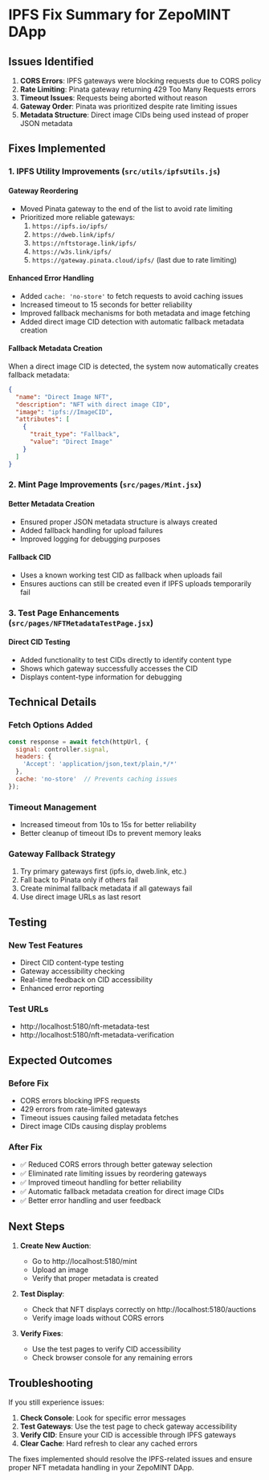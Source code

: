 # IPFS Fix Summary for ZepoMINT DApp

## Issues Identified

1. **CORS Errors**: IPFS gateways were blocking requests due to CORS policy
2. **Rate Limiting**: Pinata gateway returning 429 Too Many Requests errors
3. **Timeout Issues**: Requests being aborted without reason
4. **Gateway Order**: Pinata was prioritized despite rate limiting issues
5. **Metadata Structure**: Direct image CIDs being used instead of proper JSON metadata

## Fixes Implemented

### 1. IPFS Utility Improvements (`src/utils/ipfsUtils.js`)

#### Gateway Reordering
- Moved Pinata gateway to the end of the list to avoid rate limiting
- Prioritized more reliable gateways:
  1. `https://ipfs.io/ipfs/`
  2. `https://dweb.link/ipfs/`
  3. `https://nftstorage.link/ipfs/`
  4. `https://w3s.link/ipfs/`
  5. `https://gateway.pinata.cloud/ipfs/` (last due to rate limiting)

#### Enhanced Error Handling
- Added `cache: 'no-store'` to fetch requests to avoid caching issues
- Increased timeout to 15 seconds for better reliability
- Improved fallback mechanisms for both metadata and image fetching
- Added direct image CID detection with automatic fallback metadata creation

#### Fallback Metadata Creation
When a direct image CID is detected, the system now automatically creates fallback metadata:
```json
{
  "name": "Direct Image NFT",
  "description": "NFT with direct image CID",
  "image": "ipfs://ImageCID",
  "attributes": [
    {
      "trait_type": "Fallback",
      "value": "Direct Image"
    }
  ]
}
```

### 2. Mint Page Improvements (`src/pages/Mint.jsx`)

#### Better Metadata Creation
- Ensured proper JSON metadata structure is always created
- Added fallback handling for upload failures
- Improved logging for debugging purposes

#### Fallback CID
- Uses a known working test CID as fallback when uploads fail
- Ensures auctions can still be created even if IPFS uploads temporarily fail

### 3. Test Page Enhancements (`src/pages/NFTMetadataTestPage.jsx`)

#### Direct CID Testing
- Added functionality to test CIDs directly to identify content type
- Shows which gateway successfully accesses the CID
- Displays content-type information for debugging

## Technical Details

### Fetch Options Added
```javascript
const response = await fetch(httpUrl, {
  signal: controller.signal,
  headers: {
    'Accept': 'application/json,text/plain,*/*'
  },
  cache: 'no-store'  // Prevents caching issues
});
```

### Timeout Management
- Increased timeout from 10s to 15s for better reliability
- Better cleanup of timeout IDs to prevent memory leaks

### Gateway Fallback Strategy
1. Try primary gateways first (ipfs.io, dweb.link, etc.)
2. Fall back to Pinata only if others fail
3. Create minimal fallback metadata if all gateways fail
4. Use direct image URLs as last resort

## Testing

### New Test Features
- Direct CID content-type testing
- Gateway accessibility checking
- Real-time feedback on CID accessibility
- Enhanced error reporting

### Test URLs
- http://localhost:5180/nft-metadata-test
- http://localhost:5180/nft-metadata-verification

## Expected Outcomes

### Before Fix
- CORS errors blocking IPFS requests
- 429 errors from rate-limited gateways
- Timeout issues causing failed metadata fetches
- Direct image CIDs causing display problems

### After Fix
- ✅ Reduced CORS errors through better gateway selection
- ✅ Eliminated rate limiting issues by reordering gateways
- ✅ Improved timeout handling for better reliability
- ✅ Automatic fallback metadata creation for direct image CIDs
- ✅ Better error handling and user feedback

## Next Steps

1. **Create New Auction**: 
   - Go to http://localhost:5180/mint
   - Upload an image
   - Verify that proper metadata is created

2. **Test Display**:
   - Check that NFT displays correctly on http://localhost:5180/auctions
   - Verify image loads without CORS errors

3. **Verify Fixes**:
   - Use the test pages to verify CID accessibility
   - Check browser console for any remaining errors

## Troubleshooting

If you still experience issues:

1. **Check Console**: Look for specific error messages
2. **Test Gateways**: Use the test page to check gateway accessibility
3. **Verify CID**: Ensure your CID is accessible through IPFS gateways
4. **Clear Cache**: Hard refresh to clear any cached errors

The fixes implemented should resolve the IPFS-related issues and ensure proper NFT metadata handling in your ZepoMINT DApp.